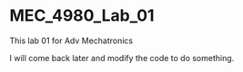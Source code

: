 # MEC_4980_Lab_01
This lab 01 for Adv Mechatronics

I will come back later and modify the code to do something.
